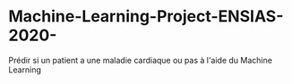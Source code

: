 # Machine-Learning-Project-ENSIAS-2020-
Prédir si un patient a une maladie cardiaque ou pas à l'aide du Machine Learning
